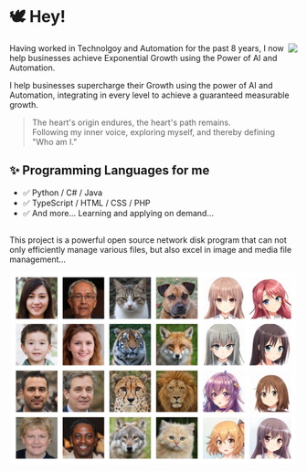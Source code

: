 # 🕊️ Hey!

<img align="right" src="https://github-readme-stats.vercel.app/api?username=Smile920423&show_icons=true&title_color=ff2686&icon_color=ff2686&text_color=403339&bg_color=ffffff&hide_title=false" />

Having worked in Technolgoy and Automation for the past 8 years, I now help businesses achieve Exponential Growth using the Power of AI and Automation.

I help businesses supercharge their Growth using the power of AI and Automation, integrating in every level to achieve a guaranteed measurable growth.

> The heart's origin endures, the heart's path remains.  
> Following my inner voice, exploring myself, and thereby defining "Who am I."  

## ✨ Programming Languages for me

 - ✅ Python / C# / Java 
 - ✅ TypeScript / HTML / CSS / PHP
 - ✅ And more... Learning and applying on demand...

## 

This project is a powerful open source network disk program that can not only efficiently manage various files, but also excel in image and media file management...
<p align="center">
	<img src="https://raw.githubusercontent.com/angeluriot/Generative_adversarial_network/master/resources/misc/thumbnail.png" width="500"></a>
</p>

<br>


<!--
**smile920423/smile920423** is a ✨ _special_ ✨ repository because its `README.md` (this file) appears on your GitHub profile.

Here are some ideas to get you started:

- 🔭 I’m currently working on ...
- 🌱 I’m currently learning ...
- 👯 I’m looking to collaborate on ...
- 🤔 I’m looking for help with ...
- 💬 Ask me about ...
- 📫 How to reach me: ...
- 😄 Pronouns: ...
- ⚡ Fun fact: ...
-->
